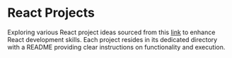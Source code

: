 # React Projects

Exploring various React project ideas sourced from this [link](https://medium.com/@rohan.fulzele/50-beginner-and-intermediate-level-react-project-ideas-%EF%B8%8F-809b396faa39) to enhance React development skills.
Each project resides in its dedicated directory with a README providing clear instructions on functionality and execution.
